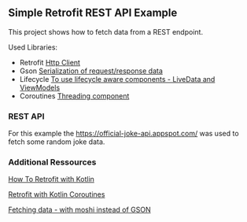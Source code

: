 ## Simple Retrofit REST API Example

This project shows how to fetch data from a REST endpoint. 

Used Libraries:
* Retrofit [Http Client](https://square.github.io/retrofit/)
* Gson [Serialization of request/response data](https://github.com/google/gson)
* Lifecycle [To use lifecycle aware components - LiveData and ViewModels](https://developer.android.com/jetpack/androidx/releases/lifecycle)
* Coroutines [Threading component](https://developer.android.com/kotlin/coroutines?gclid=CjwKCAjwvMqDBhB8EiwA2iSmPJvmttI1KQjEMUjbs6zvnz_WdAaz2HPbnqBuRtmpv4FsoliavNjcMRoCGhkQAvD_BwE&gclsrc=aw.ds)

### REST API
For this example the https://official-joke-api.appspot.com/ was used to fetch some random joke data.

### Additional Ressources
[How To Retrofit with Kotlin](https://dev.to/paulodhiambo/kotlin-and-retrofit-network-calls-2353)

[Retrofit with Kotlin Coroutines](https://medium.com/@nagu2013cse/how-using-retrofit-with-kotlin-coroutines-in-android-mvvm-8cb225df5657)

[Fetching data - with moshi instead of GSON](https://developer.android.com/codelabs/kotlin-android-training-internet-data?index=..%2F..android-kotlin-fundamentals#0)



